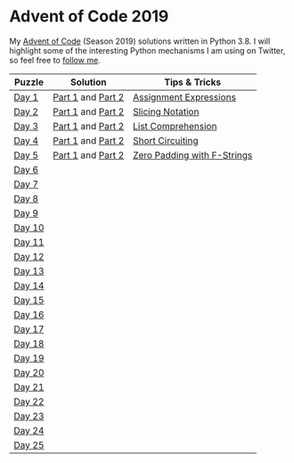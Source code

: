 # Advent of Code 2019
My [Advent of Code](https://adventofcode.com/2019) (Season 2019) solutions written in Python 3.8. I will highlight some of the interesting Python mechanisms I am using on Twitter, so feel free to [follow me](https://twitter.com/Dementophobia).

| Puzzle                                         | Solution                                                | Tips & Tricks                                                |
| ---------------------------------------------- | ------------------------------------------------------- | ------------------------------------------------------------ |
| [Day 1](https://adventofcode.com/2019/day/1)   | [Part 1](./2019_01_p1.py) and [Part 2](./2019_01_p2.py) | [Assignment Expressions](https://twitter.com/Dementophobia/status/1201027632349040640) |
| [Day 2](https://adventofcode.com/2019/day/2)   | [Part 1](./2019_02_p1.py) and [Part 2](./2019_02_p2.py) | [Slicing Notation](https://twitter.com/Dementophobia/status/1201382006774468608) |
| [Day 3](https://adventofcode.com/2019/day/3)   | [Part 1](./2019_03_p1.py) and [Part 2](./2019_03_p2.py) | [List Comprehension](https://twitter.com/Dementophobia/status/1201749348083781632) |
| [Day 4](https://adventofcode.com/2019/day/4)   | [Part 1](./2019_04_p1.py) and [Part 2](./2019_04_p2.py) | [Short Circuiting](https://twitter.com/Dementophobia/status/1202108904429309952) |
| [Day 5](https://adventofcode.com/2019/day/5)   | [Part 1](./2019_05_p1.py) and [Part 2](./2019_05_p2.py) | [Zero Padding with F-Strings](https://twitter.com/Dementophobia/status/1202487898194546689) |
| [Day 6](https://adventofcode.com/2019/day/6)   |                                                         |                                                              |
| [Day 7](https://adventofcode.com/2019/day/7)   |                                                         |                                                              |
| [Day 8](https://adventofcode.com/2019/day/8)   |                                                         |                                                              |
| [Day 9](https://adventofcode.com/2019/day/9)   |                                                         |                                                              |
| [Day 10](https://adventofcode.com/2019/day/10) |                                                         |                                                              |
| [Day 11](https://adventofcode.com/2019/day/11) |                                                         |                                                              |
| [Day 12](https://adventofcode.com/2019/day/12) |                                                         |                                                              |
| [Day 13](https://adventofcode.com/2019/day/13) |                                                         |                                                              |
| [Day 14](https://adventofcode.com/2019/day/14) |                                                         |                                                              |
| [Day 15](https://adventofcode.com/2019/day/15) |                                                         |                                                              |
| [Day 16](https://adventofcode.com/2019/day/16) |                                                         |                                                              |
| [Day 17](https://adventofcode.com/2019/day/17) |                                                         |                                                              |
| [Day 18](https://adventofcode.com/2019/day/18) |                                                         |                                                              |
| [Day 19](https://adventofcode.com/2019/day/19) |                                                         |                                                              |
| [Day 20](https://adventofcode.com/2019/day/20) |                                                         |                                                              |
| [Day 21](https://adventofcode.com/2019/day/21) |                                                         |                                                              |
| [Day 22](https://adventofcode.com/2019/day/22) |                                                         |                                                              |
| [Day 23](https://adventofcode.com/2019/day/23) |                                                         |                                                              |
| [Day 24](https://adventofcode.com/2019/day/24) |                                                         |                                                              |
| [Day 25](https://adventofcode.com/2019/day/25) |                                                         |                                                              |

